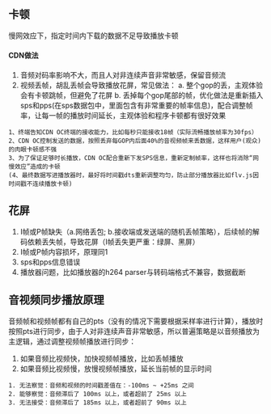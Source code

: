 ## 卡顿
慢网效应下，指定时间内下载的数据不足导致播放卡顿
#### CDN做法
1. 音频对码率影响不大，而且人对非连续声音非常敏感，保留音频流
2. 视频丢帧，胡乱丢帧会导致播放花屏，常见做法：
a. 整个gop的丢，主观体验会有卡顿跳帧，但避免了花屏
b. 丢掉每个gop尾部的帧，优化做法是重新插入sps和pps(在sps数据包中，里面包含有非常重要的帧率信息)，配合调整帧率，让每一帧的播放时间延长，主观体验和程序卡顿都有很好效果
```
1、终端告知CDN OC终端的接收能力，比如每秒只能接收18帧（实际流畅播放帧率为30fps）
2、CDN OC控制发送的数据，按照丢弃每GOP内后面40%的音视频帧来丢数据，这样用户(观众)的肉眼卡顿感不强
3、为了保证足够时长播放，CDN OC配合重新下发SPS信息，重新定制帧率，这样也将消除“网慢效应”造成的卡顿
(4、最终数据写进播放器时，最好将时间戳dts重新调整均匀，防止部分播放器比如flv.js因时间戳不连续播放卡顿)
```

## 花屏
1. I帧或P帧缺失（a.网络丢包; b.接收端或发送端的随机丢帧策略），后续帧的解码依赖丢失帧，导致花屏（I帧丢失更严重：绿屏、黑屏）
2. I帧或P帧内容损坏，原理同1
3. sps和pps信息错误
4. 播放器问题，比如播放器的h264 parser与转码端格式不兼容，数据截断


## 音视频同步播放原理
音频帧和视频帧都有自己的pts（没有的情况下需要根据采样率进行计算），播放时按照pts进行同步，由于人对非连续声音非常敏感，所以普遍策略是以音频播放为主逻辑，通过调整视频帧播放进行同步：

1. 如果音频比视频快，加快视频帧播放，比如丢帧播放
2. 如果音频比视频慢，放慢视频帧播放，延长当前帧的显示时间

```
1. 无法察觉：音频和视频的时间戳差值在：-100ms ~ +25ms 之间
2. 能够察觉：音频滞后了 100ms 以上，或者超前了 25ms 以上
3. 无法接受：音频滞后了 185ms 以上，或者超前了 90ms 以上
```
